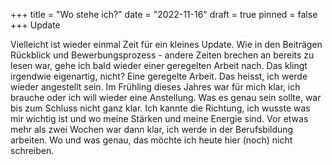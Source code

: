 +++
title = "Wo stehe ich?"
date = "2022-11-16"
draft = true
pinned = false
+++
Update

Vielleicht ist wieder einmal Zeit für ein kleines Update. Wie in den Beiträgen Rückblick und Bewerbungsprozess - andere Zeiten brechen an bereits zu lesen war, gehe ich bald wieder einer geregelten Arbeit nach. Das klingt irgendwie eigenartig, nicht? Eine geregelte Arbeit. Das heisst, ich werde wieder angestellt sein. Im Frühling dieses Jahres war für mich klar, ich brauche oder ich will wieder eine Anstellung. Was es genau sein sollte, war bis zum Schluss nicht ganz klar. Ich kannte die Richtung, ich wusste was mir wichtig ist und wo meine Stärken und meine Energie sind. Vor etwas mehr als zwei Wochen war dann klar, ich werde in der Berufsbildung arbeiten. Wo und was genau, das möchte ich heute hier (noch) nicht schreiben.